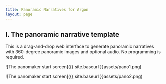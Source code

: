 ```yaml
---
title: Panoramic Narratives for Argon
layout: page
---
```

<h2>I. The panoramic narrative template</h2> This is a drag-and-drop web interface to generate panoramic narratives with 360-degree panoramic images and optional audio. No programming is required. 

![The panomaker start screen]({{ site.baseurl }}assets/pano1.png)



![The panomaker start screen]({{ site.baseurl }}assets/pano2.png)